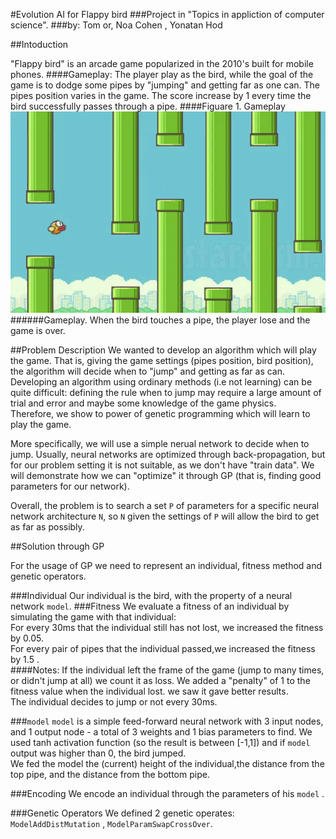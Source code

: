 #Evolution AI for Flappy bird
###Project in "Topics in appliction of computer science".
###by: Tom or, Noa Cohen , Yonatan Hod


##Intoduction

"Flappy bird" is an arcade game popularized in the 2010's built for mobile phones.
####Gameplay:
The player play as the bird, while the goal of the game is to dodge some pipes 
by "jumping" and getting far as one can. The pipes position varies in the game. The score increase by 1 every time the bird 
successfully passes through a pipe.
####Figuare 1. Gameplay
![Alt text](readme_images/gameplay.png "Game play")
######Gameplay. When the bird touches a pipe, the player lose and the game is over.

##Problem Description
We wanted to develop an algorithm which will play the game. That is, giving
the game settings (pipes position, bird position), the algorithm will decide when to "jump"
and getting as far as can. <br />
Developing an algorithm using ordinary methods (i.e not learning) can be quite difficult:
defining the rule when to jump may require a large amount of trial and error and maybe some knowledge of the
game physics.<br />
Therefore, we show to power of genetic programming which will learn to play the game.<br />

More specifically, we will use a simple nerual network to decide when to jump. Usually,
neural networks are optimized through back-propagation, but for our problem setting
it is not suitable, as we don't have "train data". We will demonstrate
how we can "optimize" it through GP (that is, finding good parameters for our network).

Overall, the problem is to search a set  `P` of parameters for a specific neural network architecture `N`,
so `N` given the settings of `P` will allow the bird to get as far as possibly.

##Solution through GP

For the usage of GP we need to represent an individual,
fitness method and genetic operators.

###Individual
Our individual is the bird, with the property of a neural network `model`.
###Fitness
We evaluate a fitness of an individual by simulating the game with that individual: <br />
For every 30ms that the individual still has not lost, we increased the fitness by 0.05. <br />
For every pair of pipes that the individual passed,we increased the fitness by 1.5 .<br />
####Notes:
If the individual left the frame of the game (jump to many times, or didn't jump at all) we count it as loss.
We added a "penalty" of 1 to the fitness value when the individual lost. we saw it gave better results. <br>
The individual decides to jump or not every 30ms.

###`model`
`model` is a simple feed-forward neural network with 3 input nodes, and 1 output node - a total of 3 weights and 1 bias parameters to find.
We used tanh activation function (so the result is between [-1,1]) and if `model` output was higher than 0, the bird jumped.<br/>
We fed the model the (current) height of the individual,the distance from the top pipe, and the distance from the bottom pipe.

###Encoding
We encode an individual through the parameters of his `model` .

###Genetic Operators
We defined 2 genetic operates: `ModelAddDistMutation` , `ModelParamSwapCrossOver`.






